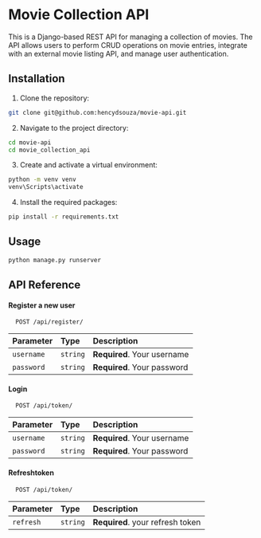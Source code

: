 # Movie Collection API

This is a Django-based REST API for managing a collection of movies. The API allows users to perform CRUD operations on movie entries, integrate with an external movie listing API, and manage user authentication.



## Installation

1. Clone the repository:

```bash
git clone git@github.com:hencydsouza/movie-api.git
```
    
2. Navigate to the project directory:

```bash
cd movie-api
cd movie_collection_api
```

3. Create and activate a virtual environment:

```bash
python -m venv venv
venv\Scripts\activate
```

4. Install the required packages:

```bash
pip install -r requirements.txt
```
## Usage

```bash
python manage.py runserver
```


## API Reference

#### Register a new user

```http
  POST /api/register/
```

| Parameter | Type     | Description                |
| :-------- | :------- | :------------------------- |
| `username` | `string` | **Required**. Your username |
| `password` | `string` | **Required**. Your password |

#### Login

```http
  POST /api/token/
```

| Parameter | Type     | Description                |
| :-------- | :------- | :------------------------- |
| `username` | `string` | **Required**. Your username |
| `password` | `string` | **Required**. Your password |

#### Refreshtoken

```http
  POST /api/token/
```

| Parameter | Type     | Description                |
| :-------- | :------- | :------------------------- |
| `refresh` | `string` | **Required**. your refresh token |
